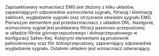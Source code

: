 Zaprojektowany wzmacniacz EMG jest złożony z kilku układów, zapewniających odpowiednie wzmocnienie sygnału, filtrację i eliminację zakłóceń, wygładzenie sygnału oraz otrzymanie obwiedni sygnału EMG. Pierwszym elementem jest przedwzmacniacz z układem DRL. Następnie, wzmocniony sygnał jest poddawany filtracji pasmowo-przepustowej  
w układzie filtrów górnoprzepustowego i dolnoprzepustowego w konfiguracji Sallen-Key. Kolejnymi elementami są prostownik pełnookresowy oraz filtr dolnoprzepustowy, zapewniający odpowiednie wygładzenie sygnału. Ostatnim układem jest wzmacniacz odwracający. 
